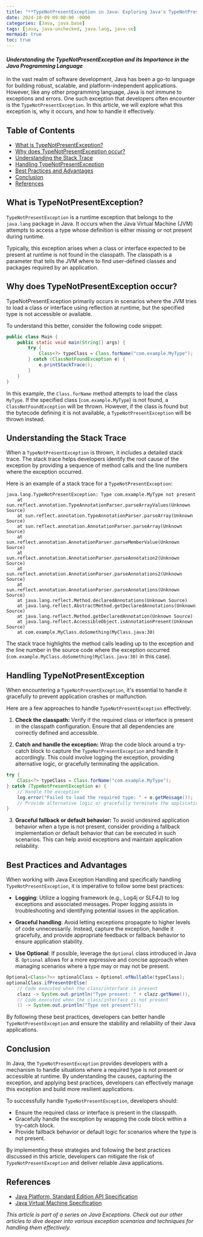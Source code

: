 ```yaml
---
title: "**TypeNotPresentException in Java: Exploring Java's TypeNotPresentException**"
date: 2024-10-09 09:00:00 -0000
categories: [Java, java.base]
tags: [java, java-unchecked, java.lang, java-se]
mermaid: true
toc: true
---
```


#### *Understanding the TypeNotPresentException and its Importance in the Java Programming Language*

In the vast realm of software development, Java has been a go-to language for building robust, scalable, and platform-independent applications. However, like any other programming language, Java is not immune to exceptions and errors. One such exception that developers often encounter is the `TypeNotPresentException`. In this article, we will explore what this exception is, why it occurs, and how to handle it effectively.

## **Table of Contents**
- [What is TypeNotPresentException?](#what-is-typenotpresentexception)
- [Why does TypeNotPresentException occur?](#why-does-typenotpresentexception-occur)
- [Understanding the Stack Trace](#understanding-the-stack-trace)
- [Handling TypeNotPresentException](#handling-typenotpresentexception)
- [Best Practices and Advantages](#best-practices-and-advantages)
- [Conclusion](#conclusion)
- [References](#references)


## **What is TypeNotPresentException?**
`TypeNotPresentException` is a runtime exception that belongs to the `java.lang` package in Java. It occurs when the Java Virtual Machine (JVM) attempts to access a type whose definition is either missing or not present during runtime. 

Typically, this exception arises when a class or interface expected to be present at runtime is not found in the classpath. The classpath is a parameter that tells the JVM where to find user-defined classes and packages required by an application.

## **Why does TypeNotPresentException occur?**
TypeNotPresentException primarily occurs in scenarios where the JVM tries to load a class or interface using reflection at runtime, but the specified type is not accessible or available.

To understand this better, consider the following code snippet:

```java
public class Main {
    public static void main(String[] args) {
        try {
            Class<?> typeClass = Class.forName("com.example.MyType");
        } catch (ClassNotFoundException e) {
            e.printStackTrace();
        }
    }
}
```

In this example, the `Class.forName` method attempts to load the class `MyType`. If the specified class (`com.example.MyType`) is not found, a `ClassNotFoundException` will be thrown. However, if the class is found but the bytecode defining it is not available, a `TypeNotPresentException` will be thrown instead.

## **Understanding the Stack Trace**
When a `TypeNotPresentException` is thrown, it includes a detailed stack trace. The stack trace helps developers identify the root cause of the exception by providing a sequence of method calls and the line numbers where the exception occurred.

Here is an example of a stack trace for a `TypeNotPresentException`:

```
java.lang.TypeNotPresentException: Type com.example.MyType not present
    at sun.reflect.annotation.TypeAnnotationParser.parseArrayValues(Unknown Source)
    at sun.reflect.annotation.TypeAnnotationParser.parseArray(Unknown Source)
    at sun.reflect.annotation.AnnotationParser.parseArray(Unknown Source)
    at sun.reflect.annotation.AnnotationParser.parseMemberValue(Unknown Source)
    at sun.reflect.annotation.AnnotationParser.parseAnnotation2(Unknown Source)
    at sun.reflect.annotation.AnnotationParser.parseAnnotations2(Unknown Source)
    at sun.reflect.annotation.AnnotationParser.parseAnnotations(Unknown Source)
    at java.lang.reflect.Method.declaredAnnotations(Unknown Source)
    at java.lang.reflect.AbstractMethod.getDeclaredAnnotations(Unknown Source)
    at java.lang.reflect.Method.getDeclaredAnnotation(Unknown Source)
    at java.lang.reflect.AccessibleObject.isAnnotationPresent(Unknown Source)
    at com.example.MyClass.doSomething(MyClass.java:30)
```

The stack trace highlights the method calls leading up to the exception and the line number in the source code where the exception occurred (`com.example.MyClass.doSomething(MyClass.java:30)` in this case).

## **Handling TypeNotPresentException**
When encountering a `TypeNotPresentException`, it's essential to handle it gracefully to prevent application crashes or malfunction.

Here are a few approaches to handle `TypeNotPresentException` effectively:

1. **Check the classpath:** Verify if the required class or interface is present in the classpath configuration. Ensure that all dependencies are correctly defined and accessible.

2. **Catch and handle the exception:** Wrap the code block around a try-catch block to capture the `TypeNotPresentException` and handle it accordingly. This could involve logging the exception, providing alternative logic, or gracefully terminating the application.

```java
try {
    Class<?> typeClass = Class.forName("com.example.MyType");
} catch (TypeNotPresentException e) {
    // Handle the exception
    log.error("Failed to load the required type: " + e.getMessage());
    // Provide alternative logic or gracefully terminate the application
}
```

3. **Graceful fallback or default behavior:** To avoid undesired application behavior when a type is not present, consider providing a fallback implementation or default behavior that can be executed in such scenarios. This can help avoid exceptions and maintain application reliability.

## **Best Practices and Advantages**
When working with Java Exception Handling and specifically handling `TypeNotPresentException`, it is imperative to follow some best practices:

- **Logging**: Utilize a logging framework (e.g., Log4j or SLF4J) to log exceptions and associated messages. Proper logging assists in troubleshooting and identifying potential issues in the application.

- **Graceful handling**: Avoid letting exceptions propagate to higher levels of code unnecessarily. Instead, capture the exception, handle it gracefully, and provide appropriate feedback or fallback behavior to ensure application stability.

- **Use Optional**: If possible, leverage the `Optional` class introduced in Java 8. `Optional` allows for a more expressive and concise approach when managing scenarios where a type may or may not be present.

```java
Optional<Class<?>> optionalClass = Optional.ofNullable(typeClass);
optionalClass.ifPresentOrElse(
    // Code executed when the class/interface is present
    clazz -> System.out.println("Type present: " + clazz.getName()), 
    // Code executed when the class/interface is not present
    () -> System.out.println("Type not present"));
```

By following these best practices, developers can better handle `TypeNotPresentException` and ensure the stability and reliability of their Java applications.

## **Conclusion**
In Java, the `TypeNotPresentException` provides developers with a mechanism to handle situations where a required type is not present or accessible at runtime. By understanding the causes, capturing the exception, and applying best practices, developers can effectively manage this exception and build more resilient applications.

To successfully handle `TypeNotPresentException`, developers should:

- Ensure the required class or interface is present in the classpath.
- Gracefully handle the exception by wrapping the code block within a try-catch block.
- Provide fallback behavior or default logic for scenarios where the type is not present.

By implementing these strategies and following the best practices discussed in this article, developers can mitigate the risk of `TypeNotPresentException` and deliver reliable Java applications.

## **References**
- [Java Platform, Standard Edition API Specification](https://docs.oracle.com/en/java/javase/17/docs/api/index.html)
- [Java Virtual Machine Specification](https://docs.oracle.com/en/java/javase/17/docs/specs/jvms/se17/html/index.html)

*This article is part of a series on Java Exceptions. Check out our other articles to dive deeper into various exception scenarios and techniques for handling them effectively.*